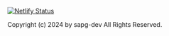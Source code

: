[![Netlify Status](https://api.netlify.com/api/v1/badges/f541d02a-cd3f-416d-b259-bca32f204822/deploy-status)](https://app.netlify.com/sites/sparkly-stardust-15c687/deploys)



Copyright (c) 2024 by sapg-dev
All Rights Reserved.

